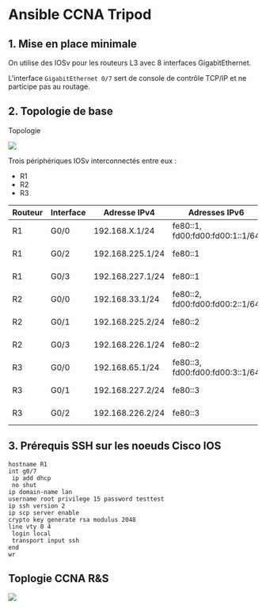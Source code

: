 # Ansible CCNA Tripod

## 1. Mise en place minimale

On utilise des IOSv pour les routeurs L3 avec 8 interfaces GigabitEthernet.

L'interface `GigabitEthernet 0/7` sert de console de contrôle TCP/IP et ne participe pas au routage.

## 2. Topologie de base

Topologie

![](https://www.lucidchart.com/publicSegments/view/3328e715-30bf-48a8-a48d-1ff276420520/image.png)

Trois périphériques IOSv interconnectés entre eux :

* R1
* R2
* R3

Routeur | Interface | Adresse IPv4 | Adresses IPv6 | Description
--- | --- | --- | --- | ---
R1 | G0/0 | 192.168.X.1/24 | fe80::1, fd00:fd00:fd00:1::1/64 | LAN de R1
R1 | G0/2 | 192.168.225.1/24 | fe80::1 | Connexion vers R2
R1 | G0/3 | 192.168.227.1/24 | fe80::1 | Connexion vers R3
R2 | G0/0 | 192.168.33.1/24 | fe80::2, fd00:fd00:fd00:2::1/64 | LAN de R2
R2 | G0/1 | 192.168.225.2/24 | fe80::2 | Connexion vers R1
R2 | G0/3 | 192.168.226.1/24 | fe80::2 | Connexion vers R3
R3 | G0/0 | 192.168.65.1/24 | fe80::3, fd00:fd00:fd00:3::1/64 | LAN de R3
R3 | G0/1 | 192.168.227.2/24 | fe80::3 | Connexion vers R1
R3 | G0/2 | 192.168.226.2/24 | fe80::3 | Connexion vers R2


## 3. Prérequis SSH sur les noeuds Cisco IOS

```
hostname R1
int g0/7
 ip add dhcp
 no shut
ip domain-name lan
username root privilege 15 password testtest
ip ssh version 2
ip scp server enable
crypto key generate rsa modulus 2048
line vty 0 4
 login local
 transport input ssh
end
wr

```

## Toplogie CCNA R&S

![](https://www.lucidchart.com/publicSegments/view/aacc6247-aa9a-44b2-a1ba-43ccb81deab7/image.png)
